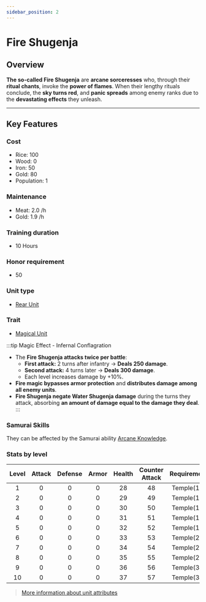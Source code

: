 ```yaml
---
sidebar_position: 2
---
```


# Fire Shugenja

## Overview

**The so-called Fire Shugenja** are **arcane sorceresses** who, through their **ritual chants**, invoke the **power of flames**. When their lengthy rituals conclude, the **sky turns red**, and **panic spreads** among enemy ranks due to the **devastating effects** they unleash.  

---

## Key Features

### Cost
- Rice: 100
- Wood: 0
- Iron: 50
- Gold: 80
- Population: 1

### Maintenance
- Meat: 2.0 /h
- Gold: 1.9 /h

### Training duration
- 10 Hours

### Honor requirement
- 50

### Unit type
- [Rear Unit](../index.md#rear-units)

### Trait
- [Magical Unit](../index.md#magical-units)

:::tip Magic Effect - Infernal Conflagration
- The **Fire Shugenja attacks twice per battle**:  
  - **First attack:** 2 turns after infantry → **Deals 250 damage**.  
  - **Second attack:** 4 turns later → **Deals 300 damage**.  
  - Each level increases damage by +10%.  
- **Fire magic bypasses armor protection** and **distributes damage among all enemy units**.  
- **Fire Shugenja negate Water Shugenja damage** during the turns they attack, absorbing **an amount of damage equal to the damage they deal**.
:::

### Samurai Skills
They can be affected by the Samurai ability [Arcane Knowledge](../../samurais/knowledge-skills.md).

### Stats by level

| Level | Attack | Defense | Armor | Health | Counter Attack | Requirement |
| :---: | :----: | :-----: | :---: | :----: | :------------: | :---------: |
|   1   |   0    |    0    |   0   |   28   |       48       | Temple(12)  |
|   2   |   0    |    0    |   0   |   29   |       49       | Temple(13)  |
|   3   |   0    |    0    |   0   |   30   |       50       | Temple(14)  |
|   4   |   0    |    0    |   0   |   31   |       51       | Temple(16)  |
|   5   |   0    |    0    |   0   |   32   |       52       | Temple(18)  |
|   6   |   0    |    0    |   0   |   33   |       53       | Temple(21)  |
|   7   |   0    |    0    |   0   |   34   |       54       | Temple(24)  |
|   8   |   0    |    0    |   0   |   35   |       55       | Temple(27)  |
|   9   |   0    |    0    |   0   |   36   |       56       | Temple(30)  |
|  10   |   0    |    0    |   0   |   37   |       57       | Temple(35)  |

> [More information about unit attributes](../index.md#attributes)